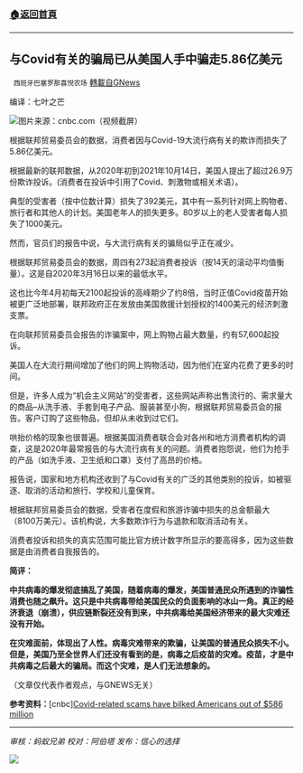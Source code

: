 ###  [:house:返回首頁](https://github.com/ourhimalayas/txt)
---


## 与Covid有关的骗局已从美国人手中骗走5.86亿美元
` 西班牙巴塞罗那喜悦农场` [轉載自GNews](https://gnews.org/zh-hans/1602704/)

编译：七叶之芒

![](https://assets.gnews.org/wp-content/uploads/2021/10/image0-5-5.jpg)图片来源：cnbc.com（视频截屏）

根据联邦贸易委员会的数据，消费者因与Covid-19大流行病有关的欺诈而损失了5.86亿美元。

根据最新的联邦数据，从2020年初到2021年10月14日，美国人提出了超过26.9万份欺诈投诉。(消费者在投诉中引用了Covid、刺激物或相关术语）。

典型的受害者（按中位数计算）损失了392美元，其中有一系列针对网上购物者、旅行者和其他人的计划。美国老年人的损失更多。80岁以上的老人受害者每人损失了1000美元。

然而，官员们的报告中说，与大流行病有关的骗局似乎正在减少。

根据联邦贸易委员会的数据，周四有273起消费者投诉（按14天的滚动平均值衡量）。这是自2020年3月16日以来的最低水平。

这也比今年4月初每天2100起投诉的高峰期少了约8倍，当时正值Covid疫苗开始被更广泛地部署，联邦政府正在发放由美国救援计划授权的1400美元的经济刺激支票。

在向联邦贸易委员会报告的诈骗案中，网上购物占最大数量，约有57,600起投诉。

美国人在大流行期间增加了他们的网上购物活动，因为他们在室内花费了更多的时间。

但是，许多人成为“机会主义网站”的受害者，这些网站声称出售流行的、需求量大的商品–从洗手液、手套到电子产品、服装甚至小狗，根据联邦贸易委员会的报告。客户订购了这些物品，但却从未收到过它们。

哄抬价格的现象也很普遍。根据美国消费者联合会对各州和地方消费者机构的调查，这是2020年最常报告的与大流行病有关的问题。消费者抱怨说，他们为抢手的产品（如洗手液、卫生纸和口罩）支付了高昂的价格。

报告说，国家和地方机构还收到了与Covid有关的广泛的其他类别的投诉，如被驱逐、取消的活动和旅行、学校和儿童保育。

根据联邦贸易委员会的数据，受害者在度假和旅游诈骗中损失的总金额最大（8100万美元）。该机构说，大多数欺诈行为与退款和取消活动有关。

消费者投诉和损失的真实范围可能比官方统计数字所显示的要高得多，因为这些数据是由消费者自我报告的。

**简评：**

**中共病毒的爆发彻底搞乱了美国，随着病毒的爆发，美国普通民众所遇到的诈骗性消费也随之飙升。这只是中共病毒带给美国民众的负面影响的冰山一角。真正的经济衰退（崩溃），供应链断裂还没有到来，中共病毒给美国经济带来的最大灾难还没有开始。**

**在灾难面前，体现出了人性。病毒灾难带来的欺骗，让美国的普通民众损失不小。但是，美国乃至全世界人们还没有看到的是，病毒之后疫苗的灾难。疫苗，才是中共病毒之后最大的骗局。而这个灾难，是人们无法想象的。**

（文章仅代表作者观点，与GNEWS无关）

**参考资料：**[cnbc][Covid-related scams have bilked Americans out of $586 million](https://www.cnbc.com/2021/10/18/covid-related-scams-have-bilked-americans-out-of-586-million.html)

* * *

*审核：蚂蚁兄弟*
*校对：阿伯塔*
*发布：信心的选择*

![](https://assets.gnews.org/wp-content/uploads/2021/10/GNEWS_CH.-1-3.jpeg)
